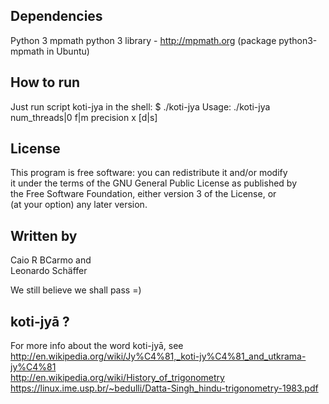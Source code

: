 ## Dependencies
Python 3
mpmath python 3 library - http://mpmath.org (package python3-mpmath in Ubuntu)


## How to run
Just run script koti-jya in the shell:
$ ./koti-jya Usage: ./koti-jya num_threads|0 f|m precision x [d|s]


## License
This program is free software: you can redistribute it and/or modify  
it under the terms of the GNU General Public License as published by  
the Free Software Foundation, either version 3 of the License, or  
(at your option) any later version.


## Written by
Caio R BCarmo and  
Leonardo Schäffer  

We still believe we shall pass =)


## koti-jyā ?
For more info about the word koti-jyā, see  
http://en.wikipedia.org/wiki/Jy%C4%81,_koti-jy%C4%81_and_utkrama-jy%C4%81  
http://en.wikipedia.org/wiki/History_of_trigonometry  
https://linux.ime.usp.br/~bedulli/Datta-Singh_hindu-trigonometry-1983.pdf  
